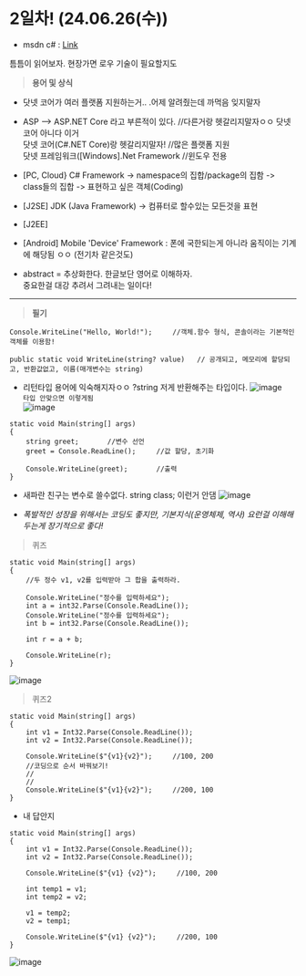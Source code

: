 # __2일차! (24.06.26(수))__

- msdn c# : [Link][a]

[a]: https://learn.microsoft.com/ko-kr/dotnet/csharp/ 
틈틈이 읽어보자. 현장가면 로우 기술이 필요할지도

>__용어 및 상식__

- 닷넷 코어가 여러 플랫폼 지원하는거.. .어제 알려줬는데 까먹음 잊지말자
- ASP --> ASP.NET Core 라고 부른적이 있다.  //다른거랑 헷갈리지말자ㅇㅇ 닷넷코어 아니다 이거    
닷넷 코어(C#.NET Core)랑 헷갈리지말자!  //많은 플랫폼 지원  
닷넷 프레임워크([Windows].Net Framework  //윈도우 전용

- [PC, Cloud} C# Framework -> namespace의 집합/package의 집함 -> class들의 집합 -> 표현하고 싶은 객체(Coding)
- [J2SE] JDK (Java Framework) -> 컴퓨터로 할수있는 모든것을 표현
- [J2EE]

- [Android] Mobile 'Device' Framework : 폰에 국한되는게 아니라 움직이는 기계에 해당됨 ㅇㅇ (전기차 같은것도)   

- abstract = 추상화한다. 한글보단 영어로 이해하자.  
중요한걸 대강 추려서 그려내는 일이다!
------------------
>__필기__
```
Console.WriteLine("Hello, World!");     //객체.함수 형식, 콘솔이라는 기본적인 객체를 이용함!
```
```
public static void WriteLine(string? value)   // 공개되고, 메모리에 할당되고, 반환값없고, 이름(매개변수는 string)
```
- 리턴타입
용어에 익숙해지자ㅇㅇ ?string 저게 반환해주는 타입이다.
![image](https://github.com/sound2862/SFDiary/assets/62818790/0f5cf5d6-eb3e-42f6-abc9-559a320d3c98)  
`타입 안맞으면 이렇게됨`  
![image](https://github.com/sound2862/SFDiary/assets/62818790/e7425725-f388-402f-bbac-32080bfac795)

```
static void Main(string[] args)
{
    string greet;       //변수 선언
    greet = Console.ReadLine();     //값 할당, 초기화

    Console.WriteLine(greet);       //출력
}
```
- 새파란 친구는 변수로 쓸수없다. string class; 이런거 안댐
![image](https://github.com/sound2862/SFDiary/assets/62818790/4e25eff1-bdcb-48ea-9fc4-508a66a53063)

- _폭발적인 성장을 위해서는 코딩도 좋지만, 기본지식(운영체제, 역사) 요런걸 이해해두는게 장기적으로 좋다!_

>퀴즈
```
static void Main(string[] args)
{
    //두 정수 v1, v2를 입력받아 그 합을 출력하라.

    Console.WriteLine("정수를 입력하세요");
    int a = int32.Parse(Console.ReadLine());
    Console.WriteLine("정수를 입력하세요");
    int b = int32.Parse(Console.ReadLine());

    int r = a + b;

    Console.WriteLine(r);
}
```
![image](https://github.com/sound2862/SFDiary/assets/62818790/7a94db3f-834e-4eff-a3b1-6964c74f7dd3)

>퀴즈2
```
static void Main(string[] args)
{
    int v1 = Int32.Parse(Console.ReadLine());
    int v2 = Int32.Parse(Console.ReadLine());

    Console.WriteLine($"{v1}{v2}");     //100, 200
    //코딩으로 순서 바꿔보기!
    //
    //
    Console.WriteLine($"{v1}{v2}");     //200, 100
}
```
- 내 답안지
```
static void Main(string[] args)
{
    int v1 = Int32.Parse(Console.ReadLine());
    int v2 = Int32.Parse(Console.ReadLine());

    Console.WriteLine($"{v1} {v2}");     //100, 200

    int temp1 = v1;
    int temp2 = v2;

    v1 = temp2;
    v2 = temp1;

    Console.WriteLine($"{v1} {v2}");     //200, 100
}
```
![image](https://github.com/sound2862/SFDiary/assets/62818790/50abc279-5460-4c29-a077-6a73e1ef05aa)

